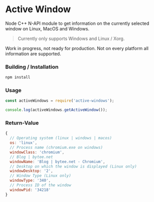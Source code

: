 # Active Window

Node C++ N-API module to get information on the currently selected window on Linux, MacOS and Windows.

> Currently only supports Windows and Linux / Xorg. 

Work in progress, not ready for production. Not on every platform all information are supported.

### Building / Installation

```bash
npm install
```

### Usage

```javascript
const activeWindows = require('active-windows');

console.log(activeWindows.getActiveWindow());
```

### Return-Value

```javascript
{
  // Operating system (linux | windows | macos)
  os: 'linux',
  // Process name (chromium.exe on windows)
  windowClass: 'chromium',
  // Blog | bytee.net
  windowName: 'Blog | bytee.net - Chromium',
  // Desktop on which the window is displayed (Linux only)
  windowDesktop: '2',
  // Window Type (Linux only)
  windowType: '340',
  // Process ID of the window
  windowPid: '34218'
}
```
